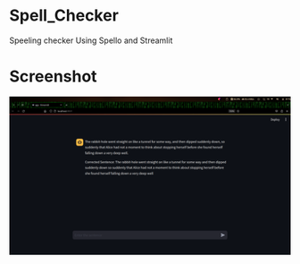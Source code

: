 # Spell_Checker
Speeling checker Using Spello and Streamlit


# Screenshot
<img src="assets/ss.png" alt='Screenshot'/>


